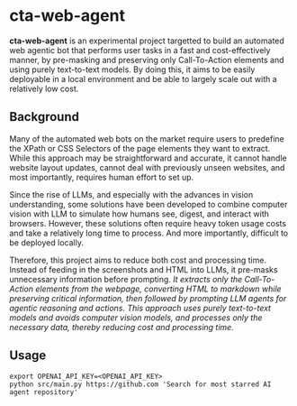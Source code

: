 # cta-web-agent
**cta-web-agent** is an experimental project targetted to build an automated web agentic bot that performs user tasks in a fast and cost-effectively manner, by pre-masking and preserving only Call-To-Action elements and using purely text-to-text models. By doing this, it aims to be easily deployable in a local environment and be able to largely scale out with a relatively low cost.

## Background
Many of the automated web bots on the market require users to predefine the XPath or CSS Selectors of the page elements they want to extract. While this approach may be straightforward and accurate, it cannot handle website layout updates, cannot deal with previously unseen websites, and most importantly, requires human effort to set up.

Since the rise of LLMs, and especially with the advances in vision understanding, some solutions have been developed to combine computer vision with LLM to simulate how humans see, digest, and interact with browsers. However, these solutions often require heavy token usage costs and take a relatively long time to process. And more importantly, difficult to be deployed locally.

Therefore, this project aims to reduce both cost and processing time. Instead of feeding in the screenshots and HTML into LLMs, it pre-masks unnecessary information before prompting. *It extracts only the Call-To-Action elements from the webpage, converting HTML to markdown while preserving critical information, then followed by prompting LLM agents for agentic reasoning and actions. This approach uses purely text-to-text models and avoids computer vision models, and processes only the necessary data, thereby reducing cost and processing time.* 

## Usage
```
export OPENAI_API_KEY=<OPENAI_API_KEY>
python src/main.py https://github.com 'Search for most starred AI agent repository'
```
